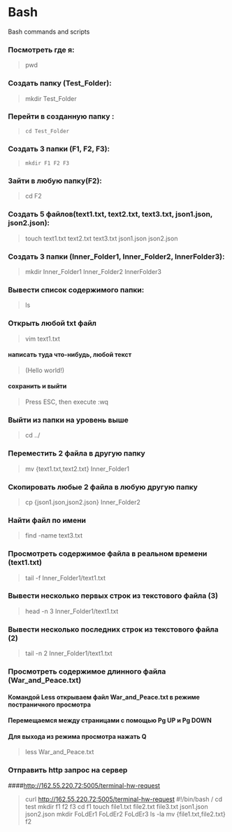 # Bash
Bash commands and scripts
### Посмотреть где я:
>    pwd
### Создать папку (Test_Folder):
>    mkdir Test_Folder
### Перейти в созданную папку :
>     cd Test_Folder
### Создать 3 папки (F1, F2, F3):
>     mkdir F1 F2 F3
### Зайти в любую папку(F2):
> cd F2
### Создать 5 файлов(text1.txt, text2.txt, text3.txt, json1.json, json2.json):
> touch text1.txt text2.txt text3.txt json1.json json2.json
### Создать 3 папки (Inner_Folder1, Inner_Folder2, InnerFolder3):
> mkdir Inner_Folder1 Inner_Folder2 InnerFolder3
### Вывести список содержимого папки:
> ls
### Открыть любой txt файл
> vim text1.txt
#### написать туда что-нибудь, любой текст
>(Hello world!)
#### сохранить и выйти
> Press ESC, then execute :wq
### Выйти из папки на уровень выше
> cd ../
### Переместить 2 файла в другую папку
> mv {text1.txt,text2.txt} Inner_Folder1
### Скопировать любые 2 файла в любую другую папку
> cp {json1.json,json2.json} Inner_Folder2
### Найти файл по имени
> find -name text3.txt
### Просмотреть содержимое файла в реальном времени (text1.txt)
>tail -f Inner_Folder1/text1.txt
### Вывести несколько первых строк из текстового файла (3)
> head -n 3 Inner_Folder1/text1.txt
### Вывести несколько последних строк из текстового файла (2)
> tail -n 2 Inner_Folder1/text1.txt
### Просмотреть содержимое длинного файла (War_and_Peace.txt)
#### Командой Less открываем файл War_and_Peace.txt в режиме постраничного просмотра
#### Перемещаемся между страницами с помощью Pg UP и Pg DOWN
#### Для выхода из режима просмотра нажать Q
> less War_and_Peace.txt
### Отправить http запрос на сервер
####http://162.55.220.72:5005/terminal-hw-request
> curl http://162.55.220.72:5005/terminal-hw-request
#!/bin/bash /
cd test
mkdir f1 f2 f3
cd f1
touch file1.txt file2.txt file3.txt json1.json json2.json
mkdir FoLdEr1 FoLdEr2 FoLdEr3
ls -la
mv {file1.txt,file2.txt} f2
